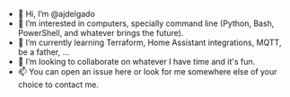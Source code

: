 - 👋 Hi, I’m @ajdelgado
- 👀 I’m interested in computers, specially command line (Python, Bash, PowerShell, and whatever brings the future).
- 🌱 I’m currently learning Terraform, Home Assistant integrations, MQTT, be a father, ...
- 💞️ I’m looking to collaborate on whatever I have time and it's fun.
- 📫 You can open an issue here or look for me somewhere else of your choice to contact me.

<!---
ajdelgado/ajdelgado is a ✨ special ✨ repository because its `README.md` (this file) appears on your GitHub profile.
You can click the Preview link to take a look at your changes.
--->
